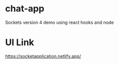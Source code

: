 # chat-app
Sockets version 4 demo using react hooks and node

# UI Link
https://socketapplication.netlify.app/
